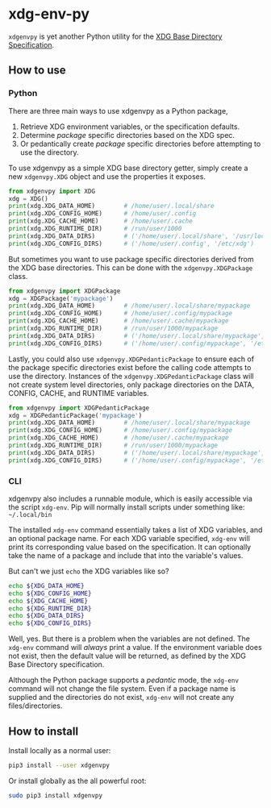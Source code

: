 # xdg-env-py

`xdgenvpy` is yet another Python utility for the 
[XDG Base Directory Specification](https://specifications.freedesktop.org/basedir-spec/basedir-spec-latest.html).

## How to use

### Python

There are three main ways to use xdgenvpy as a Python package,

1. Retrieve XDG environment variables, or the specification defaults.
1. Determine _package_ specific directories based on the XDG spec.
1. Or pedantically create _package_ specific directories before attempting to
    use the directory.

To use xdgenvpy as a simple XDG base directory getter, simply create a new 
`xdgenvpy.XDG` object and use the properties it exposes.

```python
from xdgenvpy import XDG
xdg = XDG()
print(xdg.XDG_DATA_HOME)        # /home/user/.local/share
print(xdg.XDG_CONFIG_HOME)      # /home/user/.config
print(xdg.XDG_CACHE_HOME)       # /home/user/.cache
print(xdg.XDG_RUNTIME_DIR)      # /run/user/1000
print(xdg.XDG_DATA_DIRS)        # ('/home/user/.local/share', '/usr/local/share/', '/usr/share/')
print(xdg.XDG_CONFIG_DIRS)      # ('/home/user/.config', '/etc/xdg')
```

But sometimes you want to use package specific directories derived from the XDG
base directories.  This can be done with the `xdgenvpy.XDGPackage` class.

```python
from xdgenvpy import XDGPackage
xdg = XDGPackage('mypackage') 
print(xdg.XDG_DATA_HOME)        # /home/user/.local/share/mypackage
print(xdg.XDG_CONFIG_HOME)      # /home/user/.config/mypackage
print(xdg.XDG_CACHE_HOME)       # /home/user/.cache/mypackage
print(xdg.XDG_RUNTIME_DIR)      # /run/user/1000/mypackage
print(xdg.XDG_DATA_DIRS)        # ('/home/user/.local/share/mypackage', '/usr/local/share/', '/usr/share/')
print(xdg.XDG_CONFIG_DIRS)      # ('/home/user/.config/mypackage', '/etc/xdg')
```

Lastly, you could also use `xdgenvpy.XDGPedanticPackage` to ensure each of the 
package specific directories exist before the calling code attempts to use the
directory.  Instances of the `xdgenvpy.XDGPedanticPackage` class will not create
system level directories, only package directories on the DATA, CONFIG, CACHE, 
and RUNTIME variables.

```python
from xdgenvpy import XDGPedanticPackage
xdg = XDGPedanticPackage('mypackage')
print(xdg.XDG_DATA_HOME)        # /home/user/.local/share/mypackage
print(xdg.XDG_CONFIG_HOME)      # /home/user/.config/mypackage
print(xdg.XDG_CACHE_HOME)       # /home/user/.cache/mypackage
print(xdg.XDG_RUNTIME_DIR)      # /run/user/1000/mypackage
print(xdg.XDG_DATA_DIRS)        # ('/home/user/.local/share/mypackage', '/usr/local/share/', '/usr/share/')
print(xdg.XDG_CONFIG_DIRS)      # ('/home/user/.config/mypackage', '/etc/xdg')
```

### CLI

xdgenvpy also includes a runnable module, which is easily accessible via the 
script `xdg-env`.  Pip will normally install scripts under something like:
`~/.local/bin`

The installed `xdg-env` command essentially takes a list of XDG variables, and
an optional package name.  For each XDG variable specified, `xdg-env` will
print its corresponding value based on the specification.  It can optionally
take the name of a package and include that into the variable's values.

But can't we just `echo` the XDG variables like so?

```bash
echo ${XDG_DATA_HOME}
echo ${XDG_CONFIG_HOME}
echo ${XDG_CACHE_HOME}
echo ${XDG_RUNTIME_DIR}
echo ${XDG_DATA_DIRS}
echo ${XDG_CONFIG_DIRS}
```

Well, yes.  But there is a problem when the variables are not defined.  The 
`xdg-env` command will *always* print a value.  If the environment variable does
not exist, then the default value will be returned, as defined by the XDG Base
Directory specification.

Although the Python package supports a _pedantic_ mode, the `xdg-env` command 
will not change the file system.  Even if a package name is supplied and the 
directories do not exist, `xdg-env` will not create any files/directories.

## How to install

Install locally as a normal user:
```bash
pip3 install --user xdgenvpy
```

Or install globally as the all powerful root:
```bash
sudo pip3 install xdgenvpy
```

